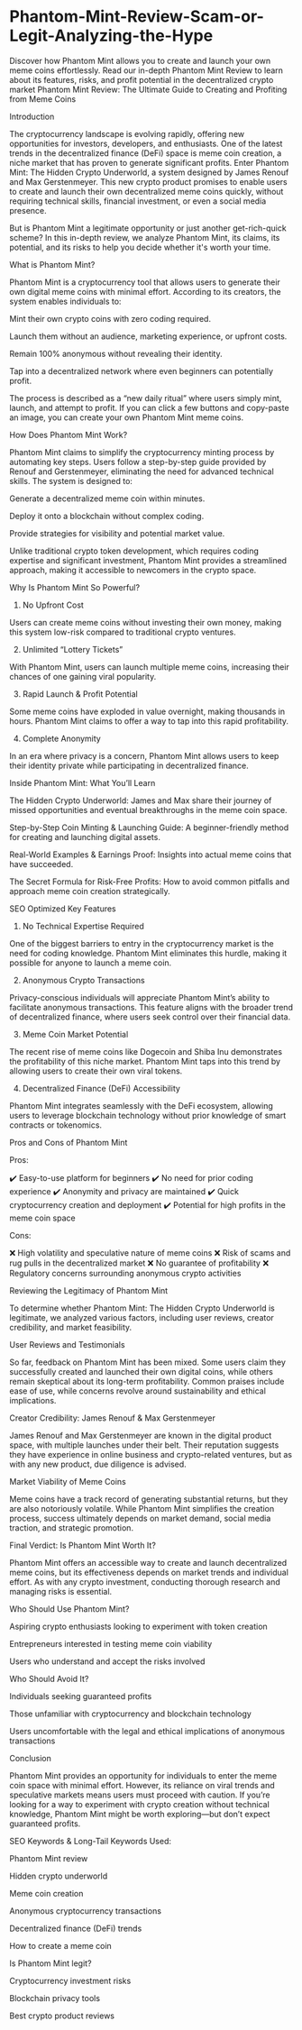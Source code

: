 # Phantom-Mint-Review-Scam-or-Legit-Analyzing-the-Hype
Discover how Phantom Mint allows you to create and launch your own meme coins effortlessly. Read our in-depth Phantom Mint Review to learn about its features, risks, and profit potential in the decentralized crypto market
Phantom Mint Review: The Ultimate Guide to Creating and Profiting from Meme Coins

Introduction

The cryptocurrency landscape is evolving rapidly, offering new opportunities for investors, developers, and enthusiasts. One of the latest trends in the decentralized finance (DeFi) space is meme coin creation, a niche market that has proven to generate significant profits. Enter Phantom Mint: The Hidden Crypto Underworld, a system designed by James Renouf and Max Gerstenmeyer. This new crypto product promises to enable users to create and launch their own decentralized meme coins quickly, without requiring technical skills, financial investment, or even a social media presence.

But is Phantom Mint a legitimate opportunity or just another get-rich-quick scheme? In this in-depth review, we analyze Phantom Mint, its claims, its potential, and its risks to help you decide whether it's worth your time.

What is Phantom Mint?

Phantom Mint is a cryptocurrency tool that allows users to generate their own digital meme coins with minimal effort. According to its creators, the system enables individuals to:

Mint their own crypto coins with zero coding required.

Launch them without an audience, marketing experience, or upfront costs.

Remain 100% anonymous without revealing their identity.

Tap into a decentralized network where even beginners can potentially profit.

The process is described as a “new daily ritual” where users simply mint, launch, and attempt to profit. If you can click a few buttons and copy-paste an image, you can create your own Phantom Mint meme coins.

How Does Phantom Mint Work?

Phantom Mint claims to simplify the cryptocurrency minting process by automating key steps. Users follow a step-by-step guide provided by Renouf and Gerstenmeyer, eliminating the need for advanced technical skills. The system is designed to:

Generate a decentralized meme coin within minutes.

Deploy it onto a blockchain without complex coding.

Provide strategies for visibility and potential market value.

Unlike traditional crypto token development, which requires coding expertise and significant investment, Phantom Mint provides a streamlined approach, making it accessible to newcomers in the crypto space.

Why Is Phantom Mint So Powerful?

1. No Upfront Cost

Users can create meme coins without investing their own money, making this system low-risk compared to traditional crypto ventures.

2. Unlimited “Lottery Tickets”

With Phantom Mint, users can launch multiple meme coins, increasing their chances of one gaining viral popularity.

3. Rapid Launch & Profit Potential

Some meme coins have exploded in value overnight, making thousands in hours. Phantom Mint claims to offer a way to tap into this rapid profitability.

4. Complete Anonymity

In an era where privacy is a concern, Phantom Mint allows users to keep their identity private while participating in decentralized finance.

Inside Phantom Mint: What You’ll Learn

The Hidden Crypto Underworld: James and Max share their journey of missed opportunities and eventual breakthroughs in the meme coin space.

Step-by-Step Coin Minting & Launching Guide: A beginner-friendly method for creating and launching digital assets.

Real-World Examples & Earnings Proof: Insights into actual meme coins that have succeeded.

The Secret Formula for Risk-Free Profits: How to avoid common pitfalls and approach meme coin creation strategically.

SEO Optimized Key Features

1. No Technical Expertise Required

One of the biggest barriers to entry in the cryptocurrency market is the need for coding knowledge. Phantom Mint eliminates this hurdle, making it possible for anyone to launch a meme coin.

2. Anonymous Crypto Transactions

Privacy-conscious individuals will appreciate Phantom Mint’s ability to facilitate anonymous transactions. This feature aligns with the broader trend of decentralized finance, where users seek control over their financial data.

3. Meme Coin Market Potential

The recent rise of meme coins like Dogecoin and Shiba Inu demonstrates the profitability of this niche market. Phantom Mint taps into this trend by allowing users to create their own viral tokens.

4. Decentralized Finance (DeFi) Accessibility

Phantom Mint integrates seamlessly with the DeFi ecosystem, allowing users to leverage blockchain technology without prior knowledge of smart contracts or tokenomics.

Pros and Cons of Phantom Mint

Pros:

✔️ Easy-to-use platform for beginners
✔️ No need for prior coding experience
✔️ Anonymity and privacy are maintained
✔️ Quick cryptocurrency creation and deployment
✔️ Potential for high profits in the meme coin space

Cons:

❌ High volatility and speculative nature of meme coins
❌ Risk of scams and rug pulls in the decentralized market
❌ No guarantee of profitability
❌ Regulatory concerns surrounding anonymous crypto activities

Reviewing the Legitimacy of Phantom Mint

To determine whether Phantom Mint: The Hidden Crypto Underworld is legitimate, we analyzed various factors, including user reviews, creator credibility, and market feasibility.

User Reviews and Testimonials

So far, feedback on Phantom Mint has been mixed. Some users claim they successfully created and launched their own digital coins, while others remain skeptical about its long-term profitability. Common praises include ease of use, while concerns revolve around sustainability and ethical implications.

Creator Credibility: James Renouf & Max Gerstenmeyer

James Renouf and Max Gerstenmeyer are known in the digital product space, with multiple launches under their belt. Their reputation suggests they have experience in online business and crypto-related ventures, but as with any new product, due diligence is advised.

Market Viability of Meme Coins

Meme coins have a track record of generating substantial returns, but they are also notoriously volatile. While Phantom Mint simplifies the creation process, success ultimately depends on market demand, social media traction, and strategic promotion.

Final Verdict: Is Phantom Mint Worth It?

Phantom Mint offers an accessible way to create and launch decentralized meme coins, but its effectiveness depends on market trends and individual effort. As with any crypto investment, conducting thorough research and managing risks is essential.

Who Should Use Phantom Mint?

Aspiring crypto enthusiasts looking to experiment with token creation

Entrepreneurs interested in testing meme coin viability

Users who understand and accept the risks involved

Who Should Avoid It?

Individuals seeking guaranteed profits

Those unfamiliar with cryptocurrency and blockchain technology

Users uncomfortable with the legal and ethical implications of anonymous transactions

Conclusion

Phantom Mint provides an opportunity for individuals to enter the meme coin space with minimal effort. However, its reliance on viral trends and speculative markets means users must proceed with caution. If you’re looking for a way to experiment with crypto creation without technical knowledge, Phantom Mint might be worth exploring—but don’t expect guaranteed profits.

SEO Keywords & Long-Tail Keywords Used:

Phantom Mint review

Hidden crypto underworld

Meme coin creation

Anonymous cryptocurrency transactions

Decentralized finance (DeFi) trends

How to create a meme coin

Is Phantom Mint legit?

Cryptocurrency investment risks

Blockchain privacy tools

Best crypto product reviews
